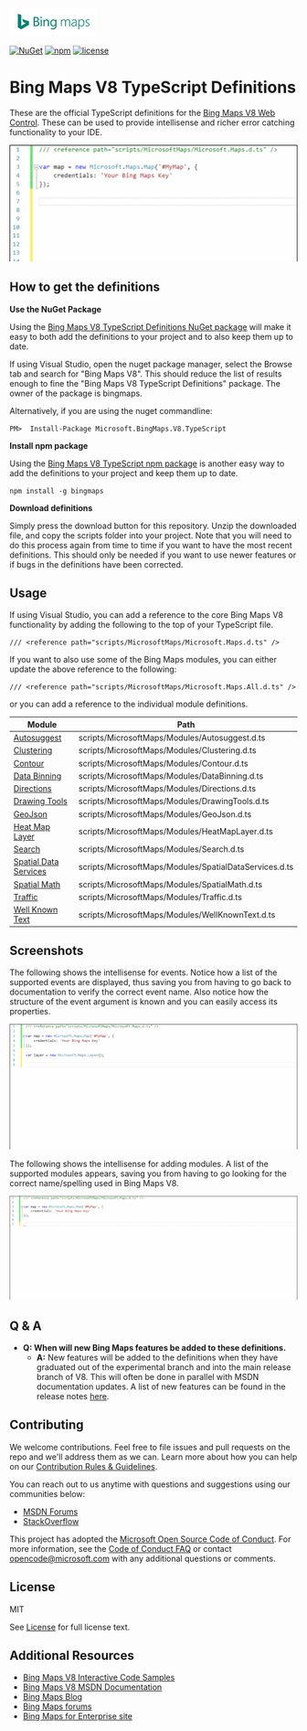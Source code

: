 ![Bing Maps Logo](images/BingMapsLogoTeal.png) 

[![NuGet](https://img.shields.io/badge/NuGet-1.0.13-blue.svg)](https://www.nuget.org/packages/Microsoft.BingMaps.V8.TypeScript/)
[![npm](https://img.shields.io/badge/npm-1.0.13-red.svg)](https://www.npmjs.com/package/bingmaps)
[![license](https://img.shields.io/badge/license-MIT-yellow.svg)](LICENSE.md)

# Bing Maps V8 TypeScript Definitions #

These are the official TypeScript definitions for the [Bing Maps V8 Web Control](https://msdn.microsoft.com/en-US/library/mt712542.aspx). These can be used to provide intellisense and richer error catching functionality to your IDE.

![Bing Maps V8 Intellisense](images/V8Intellisense.gif "Bing Maps V8 Intellisense")

## How to get the definitions ##

**Use the NuGet Package**

Using the [Bing Maps V8 TypeScript Definitions NuGet package](https://www.nuget.org/packages/Microsoft.BingMaps.V8.TypeScript/) will make it easy to both add the definitions to your project and to also keep them up to date. 

If using Visual Studio, open the nuget package manager, select the Browse tab and search for "Bing Maps V8". This should reduce the list of results enough to fine the "Bing Maps V8 TypeScript Definitions" package. The owner of the package is bingmaps.

Alternatively, if you are using the nuget commandline:

```
PM>  Install-Package Microsoft.BingMaps.V8.TypeScript
```

**Install npm package**

Using the [Bing Maps V8 TypeScript npm package](https://www.npmjs.com/package/bingmaps) is another easy way to add the definitions to your project and keep them up to date. 

```
npm install -g bingmaps
```

**Download definitions**

Simply press the download button for this repository. Unzip the downloaded file, and copy the scripts folder into your project. Note that you will need to do this process again from time to time if you want to have the most recent definitions. This should only be needed if you want to use newer features or if bugs in the definitions have been corrected.

## Usage ##

If using Visual Studio, you can add a reference to the core Bing Maps V8 functionality by adding the following to the top of your TypeScript file. 

```
/// <reference path="scripts/MicrosoftMaps/Microsoft.Maps.d.ts" />
```
If you want to also use some of the Bing Maps modules, you can either update the above reference to the following:

```
/// <reference path="scripts/MicrosoftMaps/Microsoft.Maps.All.d.ts" />
```

or you can add a reference to the individual module definitions.

| Module                                                                          | Path                                                     |
|---------------------------------------------------------------------------------|----------------------------------------------------------|
| [Autosuggest](https://msdn.microsoft.com/en-us/library/mt712650.aspx)           | scripts/MicrosoftMaps/Modules/Autosuggest.d.ts           |
| [Clustering](https://msdn.microsoft.com/en-us/library/mt712807.aspx)            | scripts/MicrosoftMaps/Modules/Clustering.d.ts            |
| [Contour](https://msdn.microsoft.com/en-us/library/mt786479.aspx) | scripts/MicrosoftMaps/Modules/Contour.d.ts |
| [Data Binning](https://msdn.microsoft.com/en-us/library/mt743067.aspx) | scripts/MicrosoftMaps/Modules/DataBinning.d.ts |
| [Directions](https://msdn.microsoft.com/en-US/library/mt748655.aspx)            | scripts/MicrosoftMaps/Modules/Directions.d.ts            |
| [Drawing Tools](https://msdn.microsoft.com/en-us/library/mt750543.aspx)         | scripts/MicrosoftMaps/Modules/DrawingTools.d.ts          |
| [GeoJson](https://msdn.microsoft.com/en-us/library/mt712806.aspx)               | scripts/MicrosoftMaps/Modules/GeoJson.d.ts               |
| [Heat Map Layer](https://msdn.microsoft.com/en-us/library/mt712868.aspx)        | scripts/MicrosoftMaps/Modules/HeatMapLayer.d.ts          |
| [Search](https://msdn.microsoft.com/en-us/library/mt712846.aspx)                | scripts/MicrosoftMaps/Modules/Search.d.ts                |
| [Spatial Data Services](https://msdn.microsoft.com/en-us/library/mt712849.aspx) | scripts/MicrosoftMaps/Modules/SpatialDataServices.d.ts   |
| [Spatial Math](https://msdn.microsoft.com/en-us/library/mt712834.aspx)          | scripts/MicrosoftMaps/Modules/SpatialMath.d.ts           |
| [Traffic](https://msdn.microsoft.com/en-us/library/mt712860.aspx)               | scripts/MicrosoftMaps/Modules/Traffic.d.ts               |
| [Well Known Text](https://msdn.microsoft.com/en-us/library/mt712880.aspx)       | scripts/MicrosoftMaps/Modules/WellKnownText.d.ts         |

## Screenshots ##

The following shows the intellisense for events. Notice how a list of the supported events are displayed, thus saving you from having to go back to documentation to verify the correct event name. Also notice how the structure of the event argument is known and you can easily access its properties.

![Bing Maps V8 Event Intellisense](images/V8EventIntellisense.gif "Bing Maps V8 Event Intellisense")

The following shows the intellisense for adding modules. A list of the supported modules appears, saving you from having to go looking for the correct name/spelling used in Bing Maps V8.

![Bing Maps V8 Load Module Intellisense](images/V8LoadModuleIntellisense.gif "Bing Maps V8 Load Module Intellisense")

## Q & A ##

- **Q: When will new Bing Maps features be added to these definitions.**
  - **A:** New features will be added to the definitions when they have graduated out of the experimental branch and into the main release branch of V8. This will often be done in parallel with MSDN documentation updates. A list of new features can be found in the release notes [here](https://msdn.microsoft.com/en-US/library/mt770019.aspx).

## Contributing ##

We welcome contributions. Feel free to file issues and pull requests on the repo and we'll address them as we can. Learn more about how you can help on our [Contribution Rules & Guidelines](CONTRIBUTING.md). 

You can reach out to us anytime with questions and suggestions using our communities below:
* [MSDN Forums](https://social.msdn.microsoft.com/Forums/en-US/home?forum=bingmapsajax&filter=alltypes&sort=lastpostdesc)
* [StackOverflow](http://stackoverflow.com/questions/tagged/bing-maps)

This project has adopted the [Microsoft Open Source Code of Conduct](https://opensource.microsoft.com/codeofconduct/). For more information, see the [Code of Conduct FAQ](https://opensource.microsoft.com/codeofconduct/faq/) or contact [opencode@microsoft.com](mailto:opencode@microsoft.com) with any additional questions or comments.

## License ##

MIT
 
See [License](LICENSE.md) for full license text.

## Additional Resources ##

* [Bing Maps V8 Interactive Code Samples](http://www.bing.com/api/maps/sdk/mapcontrol/isdk)
* [Bing Maps V8 MSDN Documentation](https://msdn.microsoft.com/en-us/library/mt712542.aspx)
* [Bing Maps Blog](http://blogs.bing.com/maps)
* [Bing Maps forums](https://social.msdn.microsoft.com/Forums/en-US/home?forum=bingmapsajax&filter=alltypes&sort=lastpostdesc)
* [Bing Maps for Enterprise site](https://www.microsoft.com/maps/)

